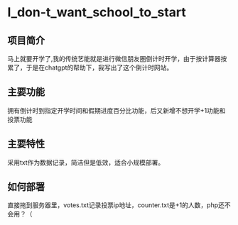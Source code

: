 # I_don-t_want_school_to_start
## 项目简介
马上就要开学了,我的传统艺能就是进行微信朋友圈倒计时开学，由于按计算器按累了，于是在chatgpt的帮助下，我写出了这个倒计时网站。
## 主要功能
拥有倒计时到指定开学时间和假期进度百分比功能，后又新增不想开学+1功能和投票功能
## 主要特性
采用txt作为数据记录，简洁但是低效，适合小规模部署。
## 如何部署
直接拖到服务器里，votes.txt记录投票ip地址，counter.txt是+1的人数，php还不会用？（
